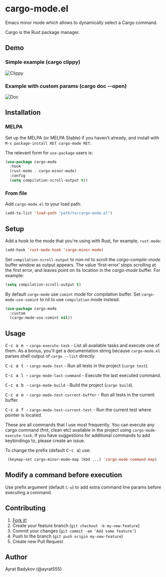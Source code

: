 # cargo-mode.el

Emacs minor mode which allows to dynamically select a Cargo command.

Cargo is the Rust package manager.

## Demo

### Simple example (cargo clippy)

![Clippy](demo/demo1.gif)

### Example with custom params (cargo doc --open)

![Doc](demo/demo2.gif)

## Installation

### MELPA

Set up the MELPA (or MELPA Stable) if you haven't already, and install with `M-x package-install RET cargo-mode RET`.

The relevant form for `use-package` users is:

```el
(use-package cargo-mode
  :hook
  (rust-mode . cargo-minor-mode)
  :config
  (setq compilation-scroll-output t))
```

### From file

Add `cargo-mode.el` to your load path:

```el
(add-to-list 'load-path "path/to/cargo-mode.el")
```

## Setup

Add a hook to the mode that you're using with Rust, for example, `rust-mode`:

```el
(add-hook 'rust-mode-hook 'cargo-minor-mode)
```

Set `compilation-scroll-output` to non-nil to scroll the *cargo-compile-mode* buffer window as output appears. The value ‘first-error’ stops scrolling at the first error, and leaves point on its location in the *cargo-mode* buffer. For example:

```el
(setq compilation-scroll-output t)
```

By default `cargo-mode` use `comint` mode for compilation buffer. Set `cargo-mode-use-comint` to nil to use `compilation` mode instead.

```el
(use-package cargo-mode
  :custom
  (cargo-mode-use-comint nil))
```

## Usage

<kbd> C-c a e </kbd> - `cargo-execute-task` - List all available tasks and execute one of them.  As a bonus, you'll get a documentation string because `cargo-mode.el` parses shell output of `cargo --list` directly.

<kbd> C-c a t </kbd> - `cargo-mode-test` - Run all tests in the project (`cargo test`).

<kbd> C-c a l </kbd> - `cargo-mode-last-command` - Execute the last executed command.

<kbd> C-c a b </kbd> - `cargo-mode-build` - Build the project (`cargo build`).


<kbd> C-c a o </kbd> - `cargo-mode-test-current-buffer` - Run all tests in the current buffer.

<kbd> C-c a f </kbd> - `cargo-mode-test-current-test` - Run the current test where pointer is located.


These are all commands that I use most frequently. You can execute any cargo command (fmt, clean etc) available in the project using `cargo-mode-execute-task`. If you have suggestions for additional commands to add keybindings to, please create an issue.

To change the prefix (default <kbd>C-c a</kbd>) use:

```el
 (keymap-set cargo-minor-mode-map (kbd ...) 'cargo-mode-command-map)
```

## Modify a command before execution

Use prefix argument (default `C-u`) to add extra command line params before executing a command.

## Contributing

1. [Fork it!](https://github.com/ayrat555/cargo-mode/fork)
2. Create your feature branch (`git checkout -b my-new-feature`)
3. Commit your changes (`git commit -am 'Add some feature'`)
4. Push to the branch (`git push origin my-new-feature`)
5. Create new Pull Request

## Author

Ayrat Badykov (@ayrat555)
